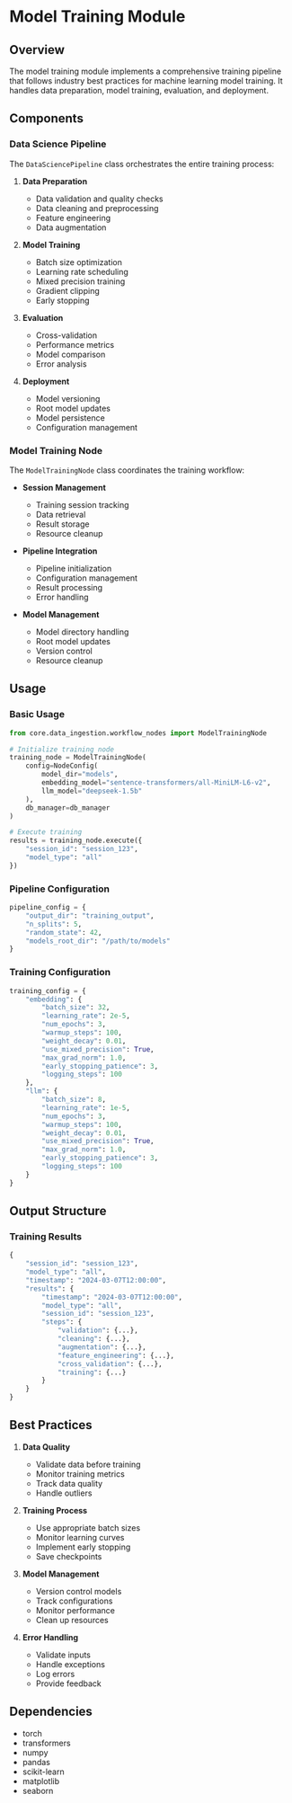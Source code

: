# Model Training Module

## Overview
The model training module implements a comprehensive training pipeline that follows industry best practices for machine learning model training. It handles data preparation, model training, evaluation, and deployment.

## Components

### Data Science Pipeline
The `DataSciencePipeline` class orchestrates the entire training process:

1. **Data Preparation**
   - Data validation and quality checks
   - Data cleaning and preprocessing
   - Feature engineering
   - Data augmentation

2. **Model Training**
   - Batch size optimization
   - Learning rate scheduling
   - Mixed precision training
   - Gradient clipping
   - Early stopping

3. **Evaluation**
   - Cross-validation
   - Performance metrics
   - Model comparison
   - Error analysis

4. **Deployment**
   - Model versioning
   - Root model updates
   - Model persistence
   - Configuration management

### Model Training Node
The `ModelTrainingNode` class coordinates the training workflow:

- **Session Management**
  - Training session tracking
  - Data retrieval
  - Result storage
  - Resource cleanup

- **Pipeline Integration**
  - Pipeline initialization
  - Configuration management
  - Result processing
  - Error handling

- **Model Management**
  - Model directory handling
  - Root model updates
  - Version control
  - Resource cleanup

## Usage

### Basic Usage
```python
from core.data_ingestion.workflow_nodes import ModelTrainingNode

# Initialize training node
training_node = ModelTrainingNode(
    config=NodeConfig(
        model_dir="models",
        embedding_model="sentence-transformers/all-MiniLM-L6-v2",
        llm_model="deepseek-1.5b"
    ),
    db_manager=db_manager
)

# Execute training
results = training_node.execute({
    "session_id": "session_123",
    "model_type": "all"
})
```

### Pipeline Configuration
```python
pipeline_config = {
    "output_dir": "training_output",
    "n_splits": 5,
    "random_state": 42,
    "models_root_dir": "/path/to/models"
}
```

### Training Configuration
```python
training_config = {
    "embedding": {
        "batch_size": 32,
        "learning_rate": 2e-5,
        "num_epochs": 3,
        "warmup_steps": 100,
        "weight_decay": 0.01,
        "use_mixed_precision": True,
        "max_grad_norm": 1.0,
        "early_stopping_patience": 3,
        "logging_steps": 100
    },
    "llm": {
        "batch_size": 8,
        "learning_rate": 1e-5,
        "num_epochs": 3,
        "warmup_steps": 100,
        "weight_decay": 0.01,
        "use_mixed_precision": True,
        "max_grad_norm": 1.0,
        "early_stopping_patience": 3,
        "logging_steps": 100
    }
}
```

## Output Structure

### Training Results
```python
{
    "session_id": "session_123",
    "model_type": "all",
    "timestamp": "2024-03-07T12:00:00",
    "results": {
        "timestamp": "2024-03-07T12:00:00",
        "model_type": "all",
        "session_id": "session_123",
        "steps": {
            "validation": {...},
            "cleaning": {...},
            "augmentation": {...},
            "feature_engineering": {...},
            "cross_validation": {...},
            "training": {...}
        }
    }
}
```

## Best Practices

1. **Data Quality**
   - Validate data before training
   - Monitor training metrics
   - Track data quality
   - Handle outliers

2. **Training Process**
   - Use appropriate batch sizes
   - Monitor learning curves
   - Implement early stopping
   - Save checkpoints

3. **Model Management**
   - Version control models
   - Track configurations
   - Monitor performance
   - Clean up resources

4. **Error Handling**
   - Validate inputs
   - Handle exceptions
   - Log errors
   - Provide feedback

## Dependencies
- torch
- transformers
- numpy
- pandas
- scikit-learn
- matplotlib
- seaborn 